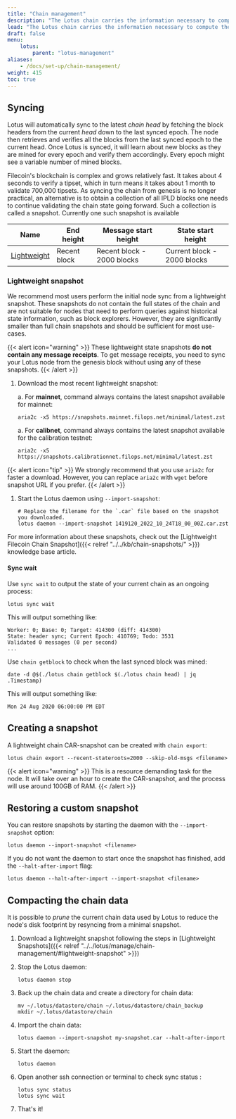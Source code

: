 ```yaml
---
title: "Chain management"
description: "The Lotus chain carries the information necessary to compute the current state of the Filecoin network. This guide explains how to manage several aspects of the chain, including how to decrease your node's sync time by loading the chain from a snapshot."
lead: "The Lotus chain carries the information necessary to compute the current state of the Filecoin network. This guide explains how to manage several aspects of the chain, including how to decrease your node's sync time by loading the chain from a snapshot."
draft: false
menu:
    lotus:
        parent: "lotus-management"
aliases:
    - /docs/set-up/chain-management/
weight: 415
toc: true
---
```


## Syncing

Lotus will automatically sync to the latest _chain head_ by fetching the block headers from the current _head_ down to the last synced epoch. The node then retrieves and verifies all the blocks from the last synced epoch to the current head. Once Lotus is synced, it will learn about new blocks as they are mined for every epoch and verify them accordingly. Every epoch might see a variable number of mined blocks.

Filecoin's blockchain is complex and grows relatively fast. It takes about 4 seconds to verify a tipset, which in turn means it takes about 1 month to validate 700,000 tipsets. As syncing the chain from genesis is no longer practical, an alternative is to obtain a collection of all IPLD blocks one needs to continue validating the chain state going forward. Such a collection is called a snapshot. Currently one such snapshot is available

| Name                                 | End height   | Message start height       | State start height          |
| ------------------------------------ | ------------ | -------------------------- | --------------------------- |
| [Lightweight](#lightweight-snapshot) | Recent block | Recent block - 2000 blocks | Current block - 2000 blocks |

### Lightweight snapshot

We recommend most users perform the initial node sync from a lightweight snapshot. These snapshots do not contain the full states of the chain and are not suitable for nodes that need to perform queries against historical state information, such as block explorers. However, they are significantly smaller than full chain snapshots and should be sufficient for most use-cases.

{{< alert icon="warning" >}}
These lightweight state snapshots **do not contain any message receipts**. To get message receipts, you need to sync your Lotus node from the genesis block without using any of these snapshots.
{{< /alert >}}

1. Download the most recent lightweight snapshot:

    a. For **mainnet**, command always contains the latest snapshot available for mainnet:

    ```shell
    aria2c -x5 https://snapshots.mainnet.filops.net/minimal/latest.zst
    ```

    a. For **calibnet**, command always contains the latest snapshot available for the calibration testnet:

    ```shell
    aria2c -x5 https://snapshots.calibrationnet.filops.net/minimal/latest.zst
    ```

{{< alert icon="tip" >}}
We strongly recommend that you use `aria2c` for faster a download. However, you can replace `aria2c` with `wget` before snapshot URL if you prefer.
{{< /alert >}}

1. Start the Lotus daemon using `--import-snapshot`:

    ```shell
    # Replace the filename for the `.car` file based on the snapshot you downloaded.
    lotus daemon --import-snapshot 1419120_2022_10_24T18_00_00Z.car.zst
    ```

For more information about these snapshots, check out the [Lightweight Filecoin Chain Snapshot]({{< relref "../../kb/chain-snapshots/" >}}) knowledge base article.

#### Sync wait

Use `sync wait` to output the state of your current chain as an ongoing process:

```shell
lotus sync wait
```

This will output something like:

```shell
Worker: 0; Base: 0; Target: 414300 (diff: 414300)
State: header sync; Current Epoch: 410769; Todo: 3531
Validated 0 messages (0 per second)
...
```

Use `chain getblock` to check when the last synced block was mined:

```shell
date -d @$(./lotus chain getblock $(./lotus chain head) | jq .Timestamp)
```

This will output something like:

```shell
Mon 24 Aug 2020 06:00:00 PM EDT
```

## Creating a snapshot

A lightweight chain CAR-snapshot can be created with `chain export`:

```shell
lotus chain export --recent-stateroots=2000 --skip-old-msgs <filename>
```

{{< alert icon="warning" >}} This is a resource demanding task for the node. It will take over an hour to create the CAR-snapshot, and the process will use around 100GB of RAM. {{< /alert >}}

## Restoring a custom snapshot

You can restore snapshots by starting the daemon with the `--import-snapshot` option:

```shell
lotus daemon --import-snapshot <filename>
```

If you do not want the daemon to start once the snapshot has finished, add the `--halt-after-import` flag:

```shell
lotus daemon --halt-after-import --import-snapshot <filename>
```

## Compacting the chain data

It is possible to _prune_ the current chain data used by Lotus to reduce the node's disk footprint by resyncing from a minimal snapshot.

1. Download a lightweight snapshot following the steps in [Lightweight Snapshots]({{< relref "../../lotus/manage/chain-management/#lightweight-snapshot" >}})

1. Stop the Lotus daemon:

    ```shell
    lotus daemon stop
    ```

1. Back up the chain data and create a directory  for chain data:

    ```shell
    mv ~/.lotus/datastore/chain ~/.lotus/datastore/chain_backup
    mkdir ~/.lotus/datastore/chain 
    ```

1. Import the chain data:

    ```shell
    lotus daemon --import-snapshot my-snapshot.car --halt-after-import
    ```

1. Start the daemon:

    ```shell
    lotus daemon 
    ```

1. Open another ssh connection or terminal to check sync status :

    ```shell
    lotus sync status 
    lotus sync wait 
    ```

1. That's it!
